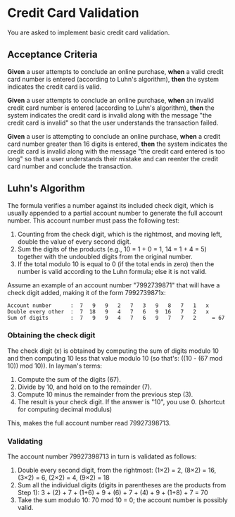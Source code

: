 # Credit Card Validation

You are asked to implement basic credit card validation. 

## Acceptance Criteria

**Given** a user attempts to conclude an online purchase, **when** a valid credit card number is entered (according to Luhn's algorithm), **then** the system indicates the credit card is valid.

**Given** a user attempts to conclude an online purchase, **when** an invalid credit card number is entered (according to Luhn's algorithm), **then** the system indicates the credit card is invalid along with the message "the credit card is invalid" so that the user understands the transaction failed.

**Given** a user is attempting to conclude an online purchase, **when** a credit card number greater than 16 digits is entered, **then** the system indicates the credit card is invalid along with the message "the credit card entered is too long" so that a user understands their mistake and can reenter the credit card number and conclude the transaction.



## Luhn's Algorithm

The formula verifies a number against its included check digit, which is usually appended to a partial account number to generate the full account number. This account number must pass the following test:

1. Counting from the check digit, which is the rightmost, and moving left, double the value of every second digit.
1. Sum the digits of the products (e.g., 10 = 1 + 0 = 1, 14 = 1 + 4 = 5) together with the undoubled digits from the original number.
1. If the total modulo 10 is equal to 0 (if the total ends in zero) then the number is valid according to the Luhn formula; else it is not valid.

Assume an example of an account number "7992739871" that will have a check digit added, making it of the form 7992739871x:

    Account number      :  7   9   9   2   7   3   9   8   7   1   x
    Double every other  :  7  18   9   4   7   6   9  16   7   2   x
    Sum of digits       :  7   9   9   4   7   6   9   7   7   2	 = 67

### Obtaining the check digit

The check digit (x) is obtained by computing the sum of digits modulo 10 and then computing 10 less that value modulo 10 (so that's: ((10 - (67 mod 10)) mod 10)). In layman's terms:

1. Compute the sum of the digits (67).
1. Divide by 10, and hold on to the remainder (7).
1. Compute 10 minus the remainder from the previous step (3).
1. The result is your check digit. If the answer is "10", you use 0. (shortcut for computing decimal modulus)

This, makes the full account number read 79927398713.

### Validating

The account number 79927398713 in turn is validated as follows:

1. Double every second digit, from the rightmost: (1×2) = 2, (8×2) = 16, (3×2) = 6, (2×2) = 4, (9×2) = 18
1. Sum all the individual digits (digits in parentheses are the products from Step 1): 3 + (2) + 7 + (1+6) + 9 + (6) + 7 + (4) + 9 + (1+8) + 7 = 70
1. Take the sum modulo 10: 70 mod 10 = 0; the account number is possibly valid.
